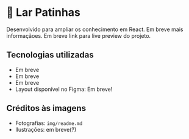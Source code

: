 # 🐾 Lar Patinhas

Desenvolvido para ampliar os conhecimento em React. 
Em breve mais informaçãoes.
Em breve link para live preview do projeto.


## Tecnologias utilizadas
* Em breve
* Em breve
* Em breve
* Layout disponível no Figma: Em breve!

## Créditos às imagens
* Fotografias: `img/readme.md`
* Ilustrações: em breve(?) 